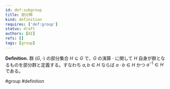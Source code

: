 ```yaml
---
id: def:subgroup
title: 部分群
kind: definition
requires: ['def:group']
status: draft
authors: [AI]
refs: []
tags: [group]
---
```


**Definition.** 群 $(G,\cdot)$ の部分集合 $H\subseteq G$ で，$G$ の演算 $\cdot$ に関して $H$ 自身が群となるものを部分群と定義する。すなわち $a,b\in H$ ならば $a\cdot b\in H$ かつ $a^{-1}\in H$ である。

#group #definition
